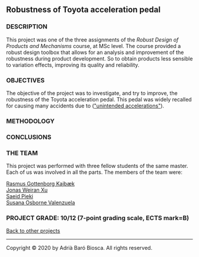 ## Robustness of Toyota acceleration pedal

### DESCRIPTION
This project was one of the three assignments of the *Robust Design of Products and Mechanisms* course, at MSc level. The course provided a robust design toolbox that allows for an analysis and improvement of the robustness during product development. So to obtain products less sensible to variation effects, improving its quality and reliability.

### OBJECTIVES
The objective of the project was to investigate, and try to improve, the robustness of the Toyota acceleration pedal. This pedal was widely recalled for causing many accidents due to (<a href="https://www.cbsnews.com/news/toyota-unintended-acceleration-has-killed-89/" target="_blank">"unintended accelerations"</a>).

### METHODOLOGY

### CONCLUSIONS


### THE TEAM
This project was performed with three fellow students of the same master. Each of us was involved in all the parts.
The members of the team were:

<a href="https://www.linkedin.com/in/rasmus-gottenborg-kajb%C3%A6k-063128149/" target="_blank">Rasmus Gottenborg Kajbæk</a><br>
<a href="https://www.linkedin.com/in/jonas-weiran-xu-16a97b15b/" target="_blank">Jonas Weiran Xu</a><br>
<a href="https://www.linkedin.com/in/saeid-pieki-3a5a8a84/" target="_blank">Saeid Pieki</a><br>
<a href="https://www.linkedin.com/in/susana-osborne-valenzuela/" target="_blank">Susana Osborne Valenzuela</a><br>

### PROJECT GRADE: 10/12 (7-point grading scale, ECTS mark=B)
[Back to other projects](../../index.md)

___
Copyright © 2020 by Adrià Baró Biosca. All rights reserved.
